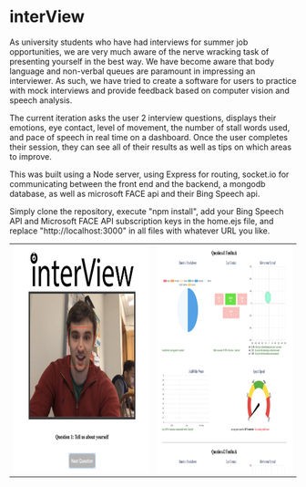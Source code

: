 # interView

As university students who have had interviews for summer job opportunities, we are very much aware of the nerve wracking task of presenting yourself in the best way. We have become aware that body language and non-verbal queues are paramount in impressing an interviewer. As such, we have tried to create a software for users to practice with mock interviews and provide feedback based on computer vision and speech analysis.

The current iteration asks the user 2 interview questions, displays their emotions, eye contact, level of movement, the number of stall words used, and pace of speech in real time on a dashboard. Once the user completes their session, they can see all of their results as well as tips on which areas to improve.

This was built using a Node server, using Express for routing, socket.io for communicating between the front end and the backend, a mongodb database, as well as microsoft FACE api and their Bing Speech api.

Simply clone the repository, execute "npm install", add your Bing Speech API and Microsoft FACE API subscription keys in the home.ejs file, and replace "http://localhost:3000" in all files with whatever URL you like.

<table>
  <tr>
    <td>
      <img src="./preview1.png" width="400" height="400"/>
    </td>
    <td>
      <img src="./preview2.png" width="400" height="400"/>
    </td>
  </tr>
</table>
    






